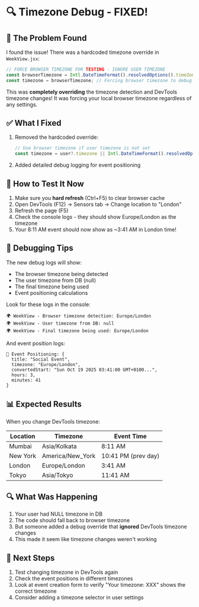 # 🔍 Timezone Debug - FIXED!

## 🐛 The Problem Found

I found the issue! There was a hardcoded timezone override in `WeekView.jsx`:

```javascript
// FORCE BROWSER TIMEZONE FOR TESTING - IGNORE USER TIMEZONE
const browserTimezone = Intl.DateTimeFormat().resolvedOptions().timeZone;
const timezone = browserTimezone; // Forcing browser timezone to debug
```

This was **completely overriding** the timezone detection and DevTools timezone changes! It was forcing your local browser timezone regardless of any settings.

## ✅ What I Fixed

1. Removed the hardcoded override:
   ```javascript
   // Use browser timezone if user timezone is not set
   const timezone = user?.timezone || Intl.DateTimeFormat().resolvedOptions().timeZone;
   ```

2. Added detailed debug logging for event positioning

## 🔄 How to Test It Now

1. Make sure you **hard refresh** (Ctrl+F5) to clear browser cache
2. Open DevTools (F12) → Sensors tab → Change location to "London"
3. Refresh the page (F5)
4. Check the console logs - they should show Europe/London as the timezone
5. Your 8:11 AM event should now show as ~3:41 AM in London time!

## 🧪 Debugging Tips

The new debug logs will show:
- The browser timezone being detected
- The user timezone from DB (null)
- The final timezone being used
- Event positioning calculations

Look for these logs in the console:
```
🌍 WeekView - Browser timezone detection: Europe/London
🌍 WeekView - User timezone from DB: null
🌍 WeekView - Final timezone being used: Europe/London
```

And event position logs:
```
🎯 Event Positioning: {
  title: "Social Event",
  timezone: "Europe/London",
  convertedStart: "Sun Oct 19 2025 03:41:00 GMT+0100...",
  hours: 3,
  minutes: 41
}
```

## 📊 Expected Results

When you change DevTools timezone:

| Location | Timezone | Event Time |
|----------|----------|------------|
| Mumbai | Asia/Kolkata | 8:11 AM |
| New York | America/New_York | 10:41 PM (prev day) |
| London | Europe/London | 3:41 AM |
| Tokyo | Asia/Tokyo | 11:41 AM |

## 🔍 What Was Happening

1. Your user had NULL timezone in DB
2. The code should fall back to browser timezone
3. But someone added a debug override that **ignored** DevTools timezone changes
4. This made it seem like timezone changes weren't working

## 🎯 Next Steps

1. Test changing timezone in DevTools again
2. Check the event positions in different timezones
3. Look at event creation form to verify "Your timezone: XXX" shows the correct timezone
4. Consider adding a timezone selector in user settings
